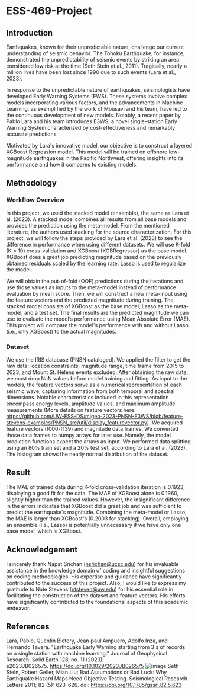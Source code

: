 # ESS-469-Project

## Introduction
Earthquakes, known for their unpredictable nature, challenge our current understanding of seismic behavior. The Tohoku Earthquake, for instance, demonstrated the unpredictability of seismic events by striking an area considered low risk at the time (Seth Stein et al., 2011). Tragically, nearly a million lives have been lost since 1990 due to such events (Lara et al., 2023).

In response to the unpredictable nature of earthquakes, seismologists have developed Early Warning Systems (EWS). These systems involve complex models incorporating various factors, and the advancements in Machine Learning, as exemplified by the work of Mousavi and his team, have led to the continuous development of new models. Notably, a recent paper by Pablo Lara and his team introduces E3WS, a novel single-station Early Warning System characterized by cost-effectiveness and remarkably accurate predictions.

Motivated by Lara's innovative model, our objective is to construct a layered XGBoost Regression model. This model will be trained on offshore low-magnitude earthquakes in the Pacific Northwest, offering insights into its performance and how it compares to existing models.

## Methodology
### Workflow Overview
In this project, we used the stacked model (ensemble), the same as Lara et al. (2023). A stacked model combines all results from all base models and provides the prediction using the meta-model. From the mentioned literature, the authors used stacking for the source characterization. For this project, we will follow the steps provided by Lara et al. (2023) to see the difference in performance when using different datasets. We will use K-fold (K = 10) cross-validation and XGBoost (XGBRegressor) as the base model. XGBoost does a great job predicting magnitude based on the previously obtained residuals scaled by the learning rate. Lasso is used to regularize the model. 

We will obtain the out-of-fold (OOF) predictions during the iterations and use those values as inputs to the meta-model instead of performance evaluation by mean score. Then, we will construct a new meta-input using the feature vectors and the predicted magnitude during training. The stacked model consists of XGBoost as the base model, Lasso as the meta-model, and a test set. The final results are the predicted magnitude we can use to evaluate the model’s performance using Mean Absolute Error (MAE). This project will compare the model's performance with and without Lasso (i.e., only XGBoost) to the actual magnitudes. 

### Dataset
We use the IRIS database (PNSN cataloged). We applied the filter to get the raw data: location constraints, magnitude range, time frame from 2015 to 2023, and Mount St. Helens events excluded. After obtaining the raw data, we must drop NaN values before model training and fitting. As input to the models, the feature vectors serve as a numerical representation of each seismic wave, capturing information from both temporal and spectral dimensions. Notable characteristics included in this representation encompass energy levels, amplitude values, and maximum amplitude measurements (More details on feature vectors here: https://github.com/UW-ESS-DS/mlgeo-2023-PNSN-E3WS/blob/feature-stevens-examples/PNSN_src/util/display_featurevector.py). We acquired feature vectors (f000-f139) and magnitude data frames. We converted those data frames to numpy arrays for later use. Namely, the model prediction functions expect the arrays as input. We performed data splitting using an 80% train set and a 20% test set, according to Lara et al. (2023). The histogram shows the nearly normal distribution of the dataset.

## Result
The MAE of trained data during K-fold cross-validation iteration is 0.1923, displaying a good fit for the data. The MAE of XGBoost alone is 0.1960, slightly higher than the trained values. However,  the insignificant difference in the errors indicates that XGBoost did a great job and was sufficient to predict the earthquake's magnitude. Combining the meta-model or Lasso, the MAE is larger than XGBoost's (0.2003 for stacking). Overall, employing an ensemble (i.e., Lasso) is potentially unnecessary if we have only one base model, which is XGBoost. 

## Acknowledgement
I sincerely thank Napat Srichan (nsrichan@ucsc.edu) for his invaluable assistance in the knowledge domain of coding and insightful suggestions on coding methodologies. His expertise and guidance have significantly contributed to the success of this project. Also, I would like to express my gratitude to Nate Stevens (ntsteven@uw.edu) for his essential role in facilitating the construction of the dataset and feature vectors. His efforts have significantly contributed to the foundational aspects of this academic endeavor.



## References

Lara, Pablo, Quentin Bletery, Jean‐paul Ampuero, Adolfo Inza, and Hernando Tavera. "Earthquake Early Warning starting from 3 s of records on a single station with machine learning." Journal of Geophysical Research: Solid Earth 128, no. 11 (2023): e2023JB026575. https://doi.org/10.1029/2023JB026575
![image](https://github.com/Benz-Poobua/ESS-469-Project/assets/146503034/5f404cac-cd05-47e6-8c41-ed10a949c516)
Seth Stein, Robert Geller, Mian Liu; Bad Assumptions or Bad Luck: Why Earthquake Hazard Maps Need Objective Testing. Seismological Research Letters 2011; 82 (5): 623–626. doi: https://doi.org/10.1785/gssrl.82.5.623
